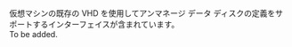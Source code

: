 <Namespace Name="Microsoft.Azure.Management.Compute.Fluent.VirtualMachineUnmanagedDataDisk.DefinitionWithExistingVhd">
  <Docs>
    <summary>仮想マシンの既存の VHD を使用してアンマネージ データ ディスクの定義をサポートするインターフェイスが含まれています。</summary> 
    <remarks>To be added.</remarks>
  </Docs>
</Namespace>
